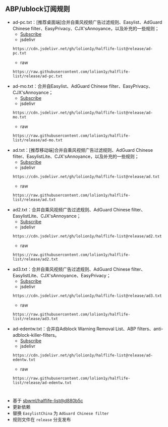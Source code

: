 ## ABP/ublock订阅规则
- ad-pc.txt：[推荐桌面端]合并自乘风视频广告过滤规则、Easylist、AdGuard Chinese filter、EasyPrivacy、CJX'sAnnoyance，以及补充的一些规则；
  * [Subscribe](https://subscribe.adblockplus.org?location=https%3A%2F%2Fraw.githubusercontent.com%2Flolion1y%2Fhalflife-list%2Frelease%2Fad-pc.txt&title=ad-pc)
  * jsdelivr
  ```
  https://cdn.jsdelivr.net/gh/lolion1y/halflife-list@release/ad-pc.txt
  ```
  * raw
  ```
  https://raw.githubusercontent.com/lolion1y/halflife-list/release/ad-pc.txt
  ```
- ad-mo.txt：合并自Easylist、AdGuard Chinese filter、EasyPrivacy、CJX'sAnnoyance；
  * [Subscribe](https://subscribe.adblockplus.org?location=https%3A%2F%2Fraw.githubusercontent.com%2Flolion1y%2Fhalflife-list%2Frelease%2Fad-mo.txt&title=ad-mo)
  * jsdelivr
  ```
  https://cdn.jsdelivr.net/gh/lolion1y/halflife-list@release/ad-mo.txt
  ```
  * raw
  ```
  https://raw.githubusercontent.com/lolion1y/halflife-list/release/ad-mo.txt
  ```
- ad.txt：[推荐移动端]合并自乘风视频广告过滤规则、AdGuard Chinese filter、EasylistLite、CJX'sAnnoyance，以及补充的一些规则；
  * [Subscribe](https://subscribe.adblockplus.org?location=https%3A%2F%2Fraw.githubusercontent.com%2Flolion1y%2Fhalflife-list%2Frelease%2Fad.txt&title=ad)
  * jsdelivr
  ```
  https://cdn.jsdelivr.net/gh/lolion1y/halflife-list@release/ad.txt
  ```
  * raw
  ```
  https://raw.githubusercontent.com/lolion1y/halflife-list/release/ad.txt
  ```
- ad2.txt：合并自乘风视频广告过滤规则、AdGuard Chinese filter、EasylistLite、CJX'sAnnoyance；
  * [Subscribe](https://subscribe.adblockplus.org?location=https%3A%2F%2Fraw.githubusercontent.com%2Flolion1y%2Fhalflife-list%2Frelease%2Fad2.txt&title=ad2)
  * jsdelivr
  ```
  https://cdn.jsdelivr.net/gh/lolion1y/halflife-list@release/ad2.txt
  ```
  * raw
  ```
  https://raw.githubusercontent.com/lolion1y/halflife-list/release/ad2.txt
  ```
- ad3.txt：合并自乘风视频广告过滤规则、AdGuard Chinese filter、EasylistLite、CJX'sAnnoyance、EasyPrivacy；
  * [Subscribe](https://subscribe.adblockplus.org?location=https%3A%2F%2Fraw.githubusercontent.com%2Flolion1y%2Fhalflife-list%2Frelease%2Fad3.txt&title=ad3)
  * jsdelivr
  ```
  https://cdn.jsdelivr.net/gh/lolion1y/halflife-list@release/ad3.txt
  ```
  * raw
  ```
  https://raw.githubusercontent.com/lolion1y/halflife-list/release/ad3.txt
  ```
- ad-edentw.txt：合并自Adblock Warning Removal List、ABP filters、anti-adblock-killer-filters。
  * [Subscribe](https://subscribe.adblockplus.org?location=https%3A%2F%2Fraw.githubusercontent.com%2Flolion1y%2Fhalflife-list%2Frelease%2Fad-edentw.txt&title=ad-edentw.txt)
  * jsdelivr
  ```
  https://cdn.jsdelivr.net/gh/lolion1y/halflife-list@release/ad-edentw.txt
  ```
  * raw
  ```
  https://raw.githubusercontent.com/lolion1y/halflife-list/release/ad-edentw.txt
  ```

#
* 基于 [sbwml/halflife-list@d880b5c](https://github.com/sbwml/halflife-list/commit/d880b5c)
* 更新依赖
* 替换 `EasylistChina` 为 `AdGuard Chinese filter`
* 规则文件在 `release` 分支发布
